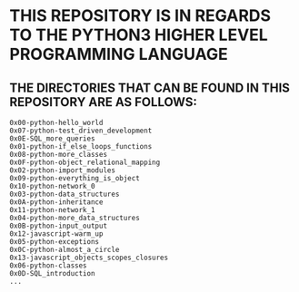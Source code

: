 # THIS REPOSITORY IS IN REGARDS TO THE PYTHON3 HIGHER LEVEL PROGRAMMING LANGUAGE

## THE DIRECTORIES THAT CAN BE FOUND IN THIS REPOSITORY ARE AS FOLLOWS:

    0x00-python-hello_world              
    0x07-python-test_driven_development  
    0x0E-SQL_more_queries
    0x01-python-if_else_loops_functions  
    0x08-python-more_classes             
    0x0F-python-object_relational_mapping
    0x02-python-import_modules           
    0x09-python-everything_is_object     
    0x10-python-network_0
    0x03-python-data_structures          
    0x0A-python-inheritance              
    0x11-python-network_1
    0x04-python-more_data_structures     
    0x0B-python-input_output             
    0x12-javascript-warm_up
    0x05-python-exceptions               
    0x0C-python-almost_a_circle          
    0x13-javascript_objects_scopes_closures
    0x06-python-classes                  
    0x0D-SQL_introduction
    ...
